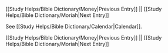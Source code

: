 [[Study Helps/Bible Dictionary/Money|Previous Entry]]  ||  [[Study Helps/Bible Dictionary/Moriah|Next Entry]]

 See [[Study Helps/Bible Dictionary/Calendar|Calendar]].

[[Study Helps/Bible Dictionary/Money|Previous Entry]]  ||  [[Study Helps/Bible Dictionary/Moriah|Next Entry]]